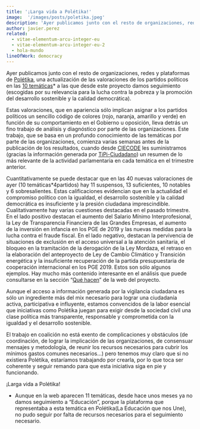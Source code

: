 ```yaml
---
title: '¡Larga vida a Polétika!'
image:  '/images/posts/poletika.jpeg'
description: 'Ayer publicamos junto con el resto de organizaciones, redes y plataformas de Polétika'
author: javier.perez
related:
  - vitae-elementum-arcu-integer-eu
  - vitae-elementum-arcu-integer-eu-2
  - hola-mundo
lineOfWork: democracy
---
```


Ayer publicamos junto con el resto de organizaciones, redes y plataformas de [Polétika](http://poletika.org/), una actualización de las valoraciones de los partidos políticos en las [10 temáticas](http://poletika.org/quienes-somos)* a las que desde este proyecto damos seguimiento (escogidas por su relevancia para la lucha contra la pobreza y la promoción del desarrollo sostenible y la calidad democrática).

Estas valoraciones, que en apariencia sólo implican asignar a los partidos políticos un sencillo código de colores (rojo, naranja, amarillo y verde) en función de su comportamiento en el Gobierno u oposición, lleva detrás un fino trabajo de análisis y diagnóstico por parte de las organizaciones. Este trabajo, que se basa en un profundo conocimiento de las temáticas por parte de las organizaciones, comienza varias semanas antes de la publicación de los resultados, cuando desde [CIECODE](http://www.ciecode.es/) les suministramos (gracias la información generada por [TiPi-Ciudadano](http://www.tipiciudadano.es/)) un resumen de lo más relevante de la actividad parlamentaria en cada temática en el trimestre anterior.

Cuantitativamente se puede destacar que en las 40 nuevas valoraciones de ayer (10 temáticas*4partidos) hay 11 suspensos, 13 suficientes, 10 notables y 6 sobresalientes. Estas calificaciones evidencian que en la actualidad el compromiso político con la igualdad, el desarrollo sostenible y la calidad democrática es insuficiente y la presión ciudadana imprescindible. Cualitativamente hay varias cuestiones destacadas en el pasado trimestre. En el lado positivo destacan el aumento del Salario Mínimo Interprofesional, la Ley de Transparencia Financiera de las Grandes Empresas, el aumento de la inversión en infancia en los PGE de 2019 y las nuevas medidas para la lucha contra el fraude fiscal. En el lado negativo, destacan la pervivencia de situaciones de exclusión en el acceso universal a la atención sanitaria, el bloqueo en la tramitación de la derogación de la Ley Mordaza, el retraso en la elaboración del anteproyecto de Ley de Cambio Climático y Transición energética y la insuficiente recuperación de la partida presupuestaria de cooperación internacional en los PGE 2019. Estos son sólo algunos ejemplos. Hay mucho más contenido interesante en el análisis que puede consultarse en la sección “[Qué hacen](http://poletika.org/vigila/que-hacen)” de la web del proyecto.

Aunque el acceso a información generada por la vigilancia ciudadana es sólo un ingrediente más del mix necesario para lograr una ciudadanía activa, participativa e influyente, estamos convencidos de la labor esencial que iniciativas como Polétika juegan para exigir desde la sociedad civil una clase política más transparente, responsable y comprometida con la igualdad y el desarrollo sostenible.

El trabajo en coalición no está exento de complicaciones y obstáculos (de coordinación, de lograr la implicación de las organizaciones, de consensuar mensajes y metodología, de reunir los recursos necesarios para cubrir los mínimos gastos comunes necesarios…) pero tenemos muy claro que si no existiera Polétika, estaríamos trabajando por crearla, por lo que toca ser coherente y seguir remando para que esta iniciativa siga en pie y funcionando.

¡Larga vida a Polétika!

* Aunque en la web aparecen 11 temáticas, desde hace unos meses ya no damos seguimiento a “Educación”, porque la plataforma que representaba a esta temática en Polétika(La Educación que nos Une), no pudo seguir por falta de recursos necesarios para el seguimiento necesario.
